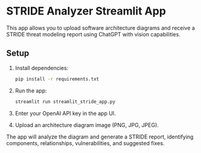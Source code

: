 # STRIDE Analyzer Streamlit App

This app allows you to upload software architecture diagrams and receive a STRIDE threat modeling report using ChatGPT with vision capabilities.

## Setup

1. Install dependencies:
   ```bash
   pip install -r requirements.txt
   ```

2. Run the app:
   ```bash
   streamlit run streamlit_stride_app.py
   ```

3. Enter your OpenAI API key in the app UI.

4. Upload an architecture diagram image (PNG, JPG, JPEG).

The app will analyze the diagram and generate a STRIDE report, identifying components, relationships, vulnerabilities, and suggested fixes.